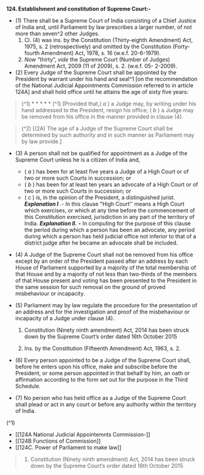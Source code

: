 **124. Establishment and constitution of Supreme Court:-** 
- (1) There shall be a Supreme Court of India consisting of a Chief Justice of India and, until Parliament by law prescribes a larger number, of not more than seven^2 other Judges.
	1. Cl. (4) was ins. by the Constitution (Thirty-eighth Amendment) Act, 1975, s. 2 (retrospectively) and omitted by the Constitution (Forty-fourth Amendment) Act, 1978, s. 16 (w.e.f. 20-6-1979).
	2.  _Now_ “thirty”, _vide_ the Supreme Court (Number of Judges) Amendment Act, 2009 (11 of 2009), s. 2. (w.e.f. 05- 2-2009).
-  (2) Every Judge of the Supreme Court shall be appointed by the President by warrant
under his hand and seal^1 [on the recommendation of the National Judicial Appointments Commission referred to in article 124A] and shall hold office until he attains the age of sixty five years:

> (^1) * * * * * (^1) [Provided that,( _a_ ) a Judge may, by writing under his hand addressed to the President, resign his office; ( _b_ ) a Judge may be removed from his office in the manner provided in clause (4). 

> (^2) [(2A) The age of a Judge of the Supreme Court shall be determined by such authority and in such manner as Parliament may by law provide.] 

- (3) A person shall not be qualified for appointment as a Judge of the Supreme Court unless he is a citizen of India and,
	- ( _a_ ) has been for at least five years a Judge of a High Court or of two or more such Courts in succession; or 
	- ( _b_ ) has been for at least ten years an advocate of a High Court or of two or more such Courts in succession; or 
	- ( _c_ ) is, in the opinion of the President, a distinguished jurist. **_Explanation I_** _.-_ In this clause "High Court'' means a High Court which exercises, or which at any time before the commencement of this Constitution exercised, jurisdiction in any part of the territory of India. **_Explanation II._** **-** In computing for the purpose of this clause the period during which a person has been an advocate, any period during which a person has held judicial office not inferior to that of a district judge after he became an advocate shall be included. 
- (4) A Judge of the Supreme Court shall not be removed from his office except by an order of the President passed after an address by each House of Parliament supported by a majority of the total membership of that House and by a majority of not less than two-thirds of the members of that House present and voting has been presented to the President in the same session for such removal on the ground of proved misbehaviour or incapacity. 
- (5) Parliament may by law regulate the procedure for the presentation of an address and for the investigation and proof of the misbehaviour or incapacity of a Judge under clause (4).
	1. Constitution (Ninety ninth amendment) Act, 2014 has been struck down by the Supreme Court’s order dated 16th October 2015

	1. Ins. by the Constitution (Fifteenth Amendment) Act, 1963, s. 2.


- (6) Every person appointed to be a Judge of the Supreme Court shall, before he enters upon his office, make and subscribe before the President, or some person appointed in that behalf by him, an oath or affirmation according to the form set out for the purpose in the Third Schedule.

- (7) No person who has held office as a Judge of the Supreme Court shall plead or act in any court or before any authority within the territory of India.

(^1) 
- [[124A National Judicial Appointemnts Commission-]]
- [[124B Functions of Commission]]
- [[124C. Power of Parliament to make law]]

> 1. Constitution (Ninety ninth amendment) Act, 2014 has been struck down by the Supreme Court’s order dated 16th October 2015
